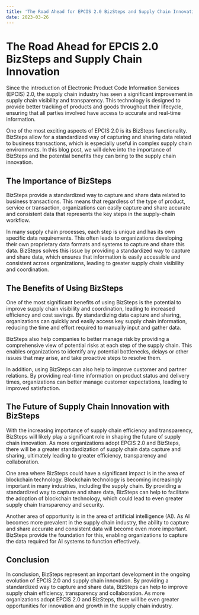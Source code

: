 ```yaml
---
title: 'The Road Ahead for EPCIS 2.0 BizSteps and Supply Chain Innovation'
date: 2023-03-26
---
```


# The Road Ahead for EPCIS 2.0 BizSteps and Supply Chain Innovation

Since the introduction of Electronic Product Code Information Services (EPCIS) 2.0, the supply chain industry has seen a significant improvement in supply chain visibility and transparency. This technology is designed to provide better tracking of products and goods throughout their lifecycle, ensuring that all parties involved have access to accurate and real-time information.

One of the most exciting aspects of EPCIS 2.0 is its BizSteps functionality. BizSteps allow for a standardized way of capturing and sharing data related to business transactions, which is especially useful in complex supply chain environments. In this blog post, we will delve into the importance of BizSteps and the potential benefits they can bring to the supply chain innovation.

## The Importance of BizSteps

BizSteps provide a standardized way to capture and share data related to business transactions. This means that regardless of the type of product, service or transaction, organizations can easily capture and share accurate and consistent data that represents the key steps in the supply-chain workflow.

In many supply chain processes, each step is unique and has its own specific data requirements. This often leads to organizations developing their own proprietary data formats and systems to capture and share this data. BizSteps solves this issue by providing a standardized way to capture and share data, which ensures that information is easily accessible and consistent across organizations, leading to greater supply chain visibility and coordination.

## The Benefits of Using BizSteps

One of the most significant benefits of using BizSteps is the potential to improve supply chain visibility and coordination, leading to increased efficiency and cost savings. By standardizing data capture and sharing, organizations can quickly and easily access key supply chain information, reducing the time and effort required to manually input and gather data.

BizSteps also help companies to better manage risk by providing a comprehensive view of potential risks at each step of the supply chain. This enables organizations to identify any potential bottlenecks, delays or other issues that may arise, and take proactive steps to resolve them.

In addition, using BizSteps can also help to improve customer and partner relations. By providing real-time information on product status and delivery times, organizations can better manage customer expectations, leading to improved satisfaction.

## The Future of Supply Chain Innovation with BizSteps

With the increasing importance of supply chain efficiency and transparency, BizSteps will likely play a significant role in shaping the future of supply chain innovation. As more organizations adopt EPCIS 2.0 and BizSteps, there will be a greater standardization of supply chain data capture and sharing, ultimately leading to greater efficiency, transparency and collaboration.

One area where BizSteps could have a significant impact is in the area of blockchain technology. Blockchain technology is becoming increasingly important in many industries, including the supply chain. By providing a standardized way to capture and share data, BizSteps can help to facilitate the adoption of blockchain technology, which could lead to even greater supply chain transparency and security.

Another area of opportunity is in the area of artificial intelligence (AI). As AI becomes more prevalent in the supply chain industry, the ability to capture and share accurate and consistent data will become even more important. BizSteps provide the foundation for this, enabling organizations to capture the data required for AI systems to function effectively.

## Conclusion 

In conclusion, BizSteps represent an important development in the ongoing evolution of EPCIS 2.0 and supply chain innovation. By providing a standardized way to capture and share data, BizSteps can help to improve supply chain efficiency, transparency and collaboration. As more organizations adopt EPCIS 2.0 and BizSteps, there will be even greater opportunities for innovation and growth in the supply chain industry.
